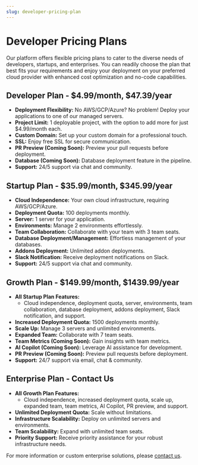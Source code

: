 ```yaml
---
slug: developer-pricing-plan
---
```


# Developer Pricing Plans

Our platform offers flexible pricing plans to cater to the diverse needs of developers, startups, and enterprises. You can readily choose the plan that best fits your requirements and enjoy your deployment on your preferred cloud provider with enhanced cost optimization and no-code capabilities.

## Developer Plan - $4.99/month, $47.39/year

- **Deployment Flexibility:** No AWS/GCP/Azure? No problem! Deploy your applications to one of our managed servers.
- **Project Limit:** 1 deployable project, with the option to add more for just $4.99/month each.
- **Custom Domain:** Set up your custom domain for a professional touch.
- **SSL:** Enjoy free SSL for secure communication.
- **PR Preview (Coming Soon):** Preview your pull requests before deployment.
- **Database (Coming Soon):** Database deployment feature in the pipeline.
- **Support:** 24/5 support via chat and community.

## Startup Plan - $35.99/month, $345.99/year

- **Cloud Independence:** Your own cloud infrastructure, requiring AWS/GCP/Azure.
- **Deployment Quota:** 100 deployments monthly.
- **Server:** 1 server for your application.
- **Environments:** Manage 2 environments effortlessly.
- **Team Collaboration:** Collaborate with your team with 3 team seats.
- **Database Deployment/Management:** Effortless management of your databases.
- **Addons Deployment:** Unlimited addon deployments.
- **Slack Notification:** Receive deployment notifications on Slack.
- **Support:** 24/5 support via chat and community.

## Growth Plan - $149.99/month, $1439.99/year

- **All Startup Plan Features:**
  - Cloud independence, deployment quota, server, environments, team collaboration, database deployment, addons deployment, Slack notification, and support.
- **Increased Deployment Quota:** 1500 deployments monthly.
- **Scale Up:** Manage 3 servers and unlimited environments.
- **Expanded Team:** Collaborate with 7 team seats.
- **Team Metrics (Coming Soon):** Gain insights with team metrics.
- **AI Copilot (Coming Soon):** Leverage AI assistance for development.
- **PR Preview (Coming Soon):** Preview pull requests before deployment.
- **Support:** 24/7 support via email, chat & community.

## Enterprise Plan - Contact Us

- **All Growth Plan Features:**
  - Cloud independence, increased deployment quota, scale up, expanded team, team metrics, AI Copilot, PR preview, and support.
- **Unlimited Deployment Quota:** Scale without limitations.
- **Infrastructure Scalability:** Deploy on unlimited servers and environments.
- **Team Scalability:** Expand with unlimited team seats.
- **Priority Support:** Receive priority assistance for your robust infrastructure needs.

For more information or custom enterprise solutions, please [contact us](mailto:support@pipeops.io).
